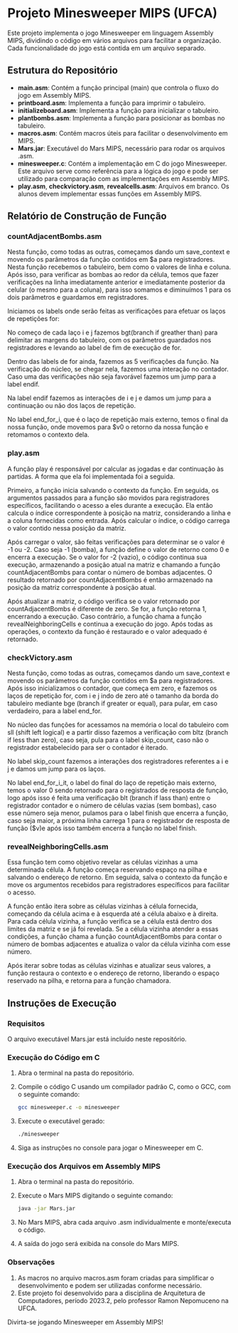 # Projeto Minesweeper MIPS (UFCA)

Este projeto implementa o jogo Minesweeper em linguagem Assembly MIPS, dividindo o código em vários arquivos para facilitar a organização. Cada funcionalidade do jogo está contida em um arquivo separado.

## Estrutura do Repositório

- **main.asm**: Contém a função principal (main) que controla o fluxo do jogo em Assembly MIPS.
- **printboard.asm**: Implementa a função para imprimir o tabuleiro.
- **initializeboard.asm**: Implementa a função para inicializar o tabuleiro.
- **plantbombs.asm**: Implementa a função para posicionar as bombas no tabuleiro.
- **macros.asm**: Contém macros úteis para facilitar o desenvolvimento em MIPS.
- **Mars.jar**: Executável do Mars MIPS, necessário para rodar os arquivos .asm.
- **minesweeper.c**: Contém a implementação em C do jogo Minesweeper. Este arquivo serve como referência para a lógica do jogo e pode ser utilizado para comparação com as implementações em Assembly MIPS.
- **play.asm**, **checkvictory.asm**, **revealcells.asm**: Arquivos em branco. Os alunos devem implementar essas funções em Assembly MIPS.

## Relatório de Construção de Função
### countAdjacentBombs.asm

Nesta função, como todas as outras, começamos dando um save_context e movendo os parâmetros da função contidos em $a para registradores. Nesta função recebemos o tabuleiro, bem como o valores de linha e coluna. Após isso, para verificar as bombas ao redor da célula, temos que fazer verificações na linha imediatamente anterior e imediatamente posterior da celular (o mesmo para a coluna), para isso somamos e diminuímos 1 para os dois parâmetros e guardamos em registradores.

Iniciamos os labels onde serão feitas as verificações para efetuar os laços de repetições for:

No começo de cada laço i e j fazemos bgt(branch if greather than) para delimitar as margens do tabuleiro, com os parâmetros guardados nos registradores e levando ao label de fim de execução de for.

Dentro das labels de for ainda, fazemos as 5 verificações da função. Na verificação do núcleo, se chegar nela, fazemos uma interação no contador. Caso uma das verificações não seja favorável fazemos um jump para a label endif.

Na label endif fazemos as interações de i e j e damos um jump para a continuação ou não dos laços de repetição.

No label end_for_i, que é o laço de repetição mais externo, temos o final da nossa função, onde movemos para $v0 o retorno da nossa função e retomamos o contexto dela.

### play.asm

A função play é responsável por calcular as jogadas e dar continuação às partidas. A forma que ela foi implementada foi a seguida. 

Primeiro, a função inicia salvando o contexto da função. Em seguida, os argumentos passados para a função são movidos para registradores específicos, facilitando o acesso a eles durante a execução. Ela então calcula o índice correspondente à posição na matriz, considerando a linha e a coluna fornecidas como entrada. Após calcular o índice, o código carrega o valor contido nessa posição da matriz.

Após carregar o valor, são feitas verificações para determinar se o valor é -1 ou -2. Caso seja -1 (bomba), a função define o valor de retorno como 0 e encerra a execução. Se o valor for -2 (vazio), o código continua sua execução, armazenando a posição atual na matriz e chamando a função countAdjacentBombs para contar o número de bombas adjacentes. O resultado retornado por countAdjacentBombs é então armazenado na posição da matriz correspondente à posição atual.

Após atualizar a matriz, o código verifica se o valor retornado por countAdjacentBombs é diferente de zero. Se for, a função retorna 1, encerrando a execução. Caso contrário, a função chama a função revealNeighboringCells e continua a execução do jogo. Após todas as operações, o contexto da função é restaurado e o valor adequado é retornado.


### checkVictory.asm

Nesta função, como todas as outras, começamos dando um save_context e movendo os parâmetros da função contidos em $a para registradores. Após isso inicializamos o contador, que começa em zero, e fazemos os laços de repetição for, com i e j indo de zero até o tamanho da borda do tabuleiro mediante bge (branch if greater or equal), para pular, em caso verdadeiro, para a label end_for.
	
No núcleo das funções for acessamos na memória o local do tabuleiro com sll (shift left logical) e a partir disso fazemos a verificação com bltz (branch if less than zero), caso seja, pula para o label skip_count, caso não o registrador estabelecido para ser o contador é iterado. 

No label skip_count fazemos a interações dos registradores referentes a i e j e damos um jump para os laços.
	
No label end_for_i_it, o label do final do laço de repetição mais externo, temos o valor 0 sendo retornado para o registrados de resposta de função, logo após isso é feita uma verificação blt (branch if lass than) entre o registrador contador e o número de células vazias (sem bombas), caso esse número seja menor, pulamos para o label finish que encerra a função, caso seja maior, a próxima linha carrega 1 para o registrador de resposta de função ($v)e após isso também encerra a função no label finish.


### revealNeighboringCells.asm

Essa função tem como objetivo revelar as células vizinhas a uma determinada célula. A função começa reservando espaço na pilha e salvando o endereço de retorno. Em seguida, salva o contexto da função e move os argumentos recebidos para registradores específicos para facilitar o acesso.

A função então itera sobre as células vizinhas à célula fornecida, começando da célula acima e à esquerda até a célula abaixo e à direita. Para cada célula vizinha, a função verifica se a célula está dentro dos limites da matriz e se já foi revelada. Se a célula vizinha atender a essas condições, a função chama a função countAdjacentBombs para contar o número de bombas adjacentes e atualiza o valor da célula vizinha com esse número.

Após iterar sobre todas as células vizinhas e atualizar seus valores, a função restaura o contexto e o endereço de retorno, liberando o espaço reservado na pilha, e retorna para a função chamadora.

  
## Instruções de Execução

### Requisitos

O arquivo executável Mars.jar está incluído neste repositório.

### Execução do Código em C

1. Abra o terminal na pasta do repositório.
2. Compile o código C usando um compilador padrão C, como o GCC, com o seguinte comando:

   ```bash
   gcc minesweeper.c -o minesweeper
   ```
3. Execute o executável gerado:

   ```bash
   ./minesweeper
   ```
4. Siga as instruções no console para jogar o Minesweeper em C.

### Execução dos Arquivos em Assembly MIPS

1. Abra o terminal na pasta do repositório.
2. Execute o Mars MIPS digitando o seguinte comando:

   ```bash
   java -jar Mars.jar
   ```
3. No Mars MIPS, abra cada arquivo .asm individualmente e monte/executa o código. 
4. A saída do jogo será exibida na console do Mars MIPS.

### Observações

1. As macros no arquivo macros.asm foram criadas para simplificar o desenvolvimento e podem ser utilizadas conforme necessário.
2. Este projeto foi desenvolvido para a disciplina de Arquitetura de Computadores, período 2023.2, pelo professor Ramon Nepomuceno na UFCA.

Divirta-se jogando Minesweeper em Assembly MIPS!
